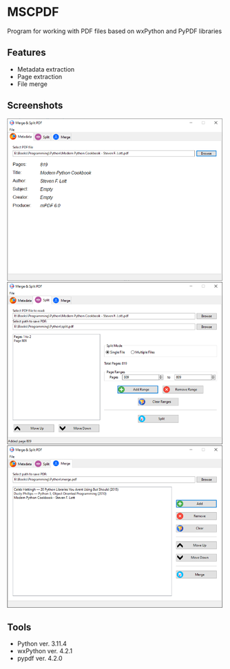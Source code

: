 # MSCPDF
Program for working with PDF files based on wxPython and PyPDF libraries

## Features

- Metadata extraction
- Page extraction
- File merge

## Screenshots

<img src="screenshots/metadata.PNG" width="500" alt="MetadataImage">

<img src="screenshots/split.PNG" width="500" alt="SplitImage">

<img src="screenshots/merge.PNG" width="500" alt="MergeImage">

## Tools

- Python ver. 3.11.4
- wxPython ver. 4.2.1
- pypdf ver. 4.2.0